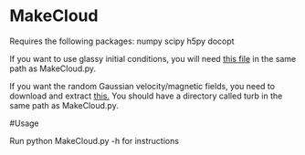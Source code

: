 # MakeCloud

Requires the following packages:
numpy
scipy
h5py
docopt

If you want to use glassy initial conditions, you will need <a href=http://www.tapir.caltech.edu/~mgrudich/files/glass_orig.npy>this file</a> in the same path as MakeCloud.py.

If you want the random Gaussian velocity/magnetic fields, you need to download and extract <a href=http://www.tapir.caltech.edu/~mgrudich/files/turb.tar.gz> this.</a> You should have a directory called turb in the same path as MakeCloud.py.

#Usage

Run python MakeCloud.py -h for instructions
